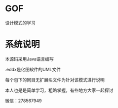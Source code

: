 # GOF
设计模式的学习

# 系统说明
本源码采用Java语言编写

.eddx是亿图软件的UML文件

每个包下的同目无扩展名文件为针对该模式进行说明

本人也是是简单学习，粗略掌握，有些地方大家一起探讨

微信：278567949
